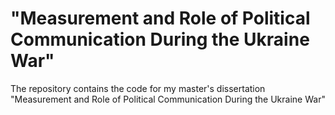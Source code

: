 # "Measurement and Role of Political Communication During the Ukraine War"
The repository contains the code for my master's dissertation "Measurement and Role of Political Communication During the Ukraine War"
